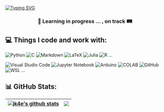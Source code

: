 <a href="https://git.io/typing-svg"><img src="https://readme-typing-svg.demolab.com?font=Fira+Code&size=30&pause=2000&color=CF13F7&background=8DFF7A00&repeat=false&width=1000&lines=%F0%9F%91%8B+Hi%2C+welcome+to+my+GitHub+profile!;Nice+to+meet+you!+%F0%9F%9A%80;jk4e+--%3E+ML%2C+Python%2C+Open+Source+and+more+...++%F0%9F%94%A5" alt="Typing SVG" /></a>

<h3 align="center">🚧 Learning in progress ... , on track 🛤</h3>

## 💻 Things I code and work with:

![Python](https://img.shields.io/badge/python-3670A0?style=for-the-badge&logo=python&logoColor=ffdd54) ![C](https://img.shields.io/badge/c-%2300599C.svg?style=for-the-badge&logo=c&logoColor=white) ![Markdown](https://img.shields.io/badge/markdown-%23000000.svg?style=for-the-badge&logo=markdown&logoColor=white) ![LaTeX](https://img.shields.io/badge/latex-%23008080.svg?style=for-the-badge&logo=latex&logoColor=white) ![Julia](https://img.shields.io/badge/-Julia-9558B2?style=for-the-badge&logo=julia&logoColor=white) ![R](https://img.shields.io/badge/r-%23276DC3.svg?style=for-the-badge&logo=r&logoColor=white) ...

![Visual Studio Code](https://img.shields.io/badge/Visual%20Studio%20Code-0078d7.svg?style=for-the-badge&logo=visual-studio-code&logoColor=white) ![Jupyter Notebook](https://img.shields.io/badge/jupyter-%23FA0F00.svg?style=for-the-badge&logo=jupyter&logoColor=white) ![Arduino](https://img.shields.io/badge/-Arduino-00979D?style=for-the-badge&logo=Arduino&logoColor=white) ![COLAB](https://img.shields.io/badge/Colab-F9AB00?style=for-the-badge&logo=googlecolab&color=525252) ![GitHub](https://img.shields.io/badge/GitHub-100000?style=for-the-badge&logo=github&logoColor=white) ![WSL](https://img.shields.io/badge/WSL-0a97f5?style=for-the-badge&logo=linux&logoColor=white) ...

## 📊 GitHub Stats:

| <a href="https://github.com/jk4e/github-readme-stats"><img align="center" src="https://github-readme-stats.vercel.app/api?username=jk4e&show_icons=true&include_all_commits=true&theme=dark&locale=en&hide_border=true" alt="jk4e's github stats" /></a> | <a href="https://github.com/jk4e/github-readme-stats"><img align="center" src="https://github-readme-stats.vercel.app/api/top-langs/?username=jk4e&layout=compact&theme=dark&locale=en&hide_border=true" /></a> |
| ------------- | ------------- |



<!--
Info of Profile:
- Complete list of all GitHub Profile Badges and Achievements: https://github.com/github-profile-achievements/english
- GitHub Profile Achievements: https://github.com/Schweinepriester/github-profile-achievements
- Awesome GitHub Profile README: https://github.com/abhisheknaiidu/awesome-github-profile-readme

Info for this README:
- GitHub Readme Stats: https://github.com/anuraghazra/github-readme-stats
- Markdown Badges: https://github.com/Ileriayo/markdown-badges
- Awesome Badges: https://github.com/Envoy-VC/awesome-badges

 -->
 
<!--

[![Typing SVG](https://readme-typing-svg.demolab.com?font=Fira+Code&pause=1000&color=CF13F7&multiline=true&repeat=false&random=false&width=435&lines=Hi+%F0%9F%91%8B%2C+welcome+to+my+Github!+)](https://git.io/typing-svg)  
[![Typing SVG](https://readme-typing-svg.demolab.com?font=Fira+Code&pause=1000&color=F7F51A&multiline=true&repeat=false&random=false&width=435&lines=Nice+to+meet+you!)](https://git.io/typing-svg)  
[![Typing SVG](https://readme-typing-svg.demolab.com?font=Fira+Code&pause=3000&random=true&width=435&lines=Currently+doing+a+lot+of+%F0%9F%90%8D+coding)](https://git.io/typing-svg)


<h3 align="left">Current Languages and Tools:</h3>
<p align="left"> <a href="https://www.python.org" target="_blank" rel="noreferrer"> <img src="https://raw.githubusercontent.com/devicons/devicon/master/icons/python/python-original.svg" alt="python" width="40" height="40"/> </a> </p>

# <img align="right" src="https://visitor-badge.laobi.icu/badge?page_id=jk4e.jk4e">

### 😂 Dev Meme (not mine, but I feel it)
<img src="https://github.com/jk4e/jk4e/assets/116908874/a4ff969e-08b1-4351-8699-a6159f2eaedf" alt="meme" width="400"/>

[memesAndJokesAboutEverythingProgrammingAndCS](https://www.reddit.com/r/ProgrammerHumor/) (I can highly recommend it for a smile)

 -->
 
<!-- Proudly created with GPRM ( https://gprm.itsvg.in ) -->

<!-- 
### ✍️ Random Dev Quote
![](https://quotes-github-readme.vercel.app/api?type=horizontal&theme=radical)

### 😂 Random Dev Meme
<img src='https://randommeme-five.vercel.app/' style="height: 400px;"/>

 -->

<!-- Proudly created with GPRM ( https://gprm.itsvg.in ) -->


<!--
**jk4e/jk4e** is a ✨ _special_ ✨ repository because its `README.md` (this file) appears on your GitHub profile.

### Hi there 👋

Here are some ideas to get you started:

- 🔭 I’m currently working on ...
- 🌱 I’m currently learning ...
- 👯 I’m looking to collaborate on ...
- 🤔 I’m looking for help with ...
- 💬 Ask me about ...
- 📫 How to reach me: ...
- 😄 Pronouns: ...
- ⚡ Fun fact: ...
-->
